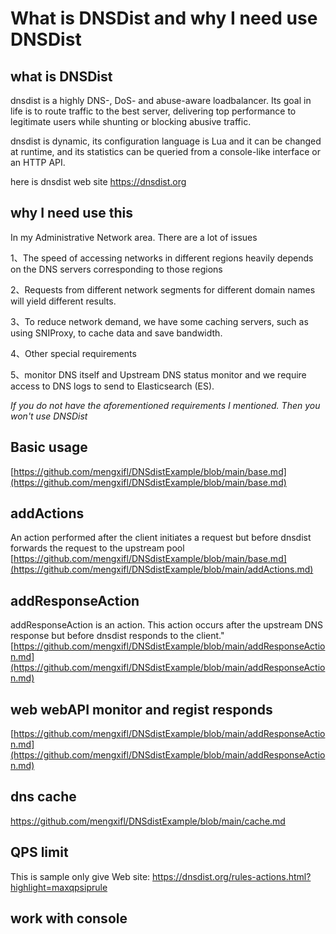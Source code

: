 # What is DNSDist and why I need use DNSDist

## what is DNSDist

dnsdist is a highly DNS-, DoS- and abuse-aware loadbalancer. Its goal in life is to route traffic to the best server, delivering top performance to legitimate users while shunting or blocking abusive traffic.

dnsdist is dynamic, its configuration language is Lua and it can be changed at runtime, and its statistics can be queried from a console-like interface or an HTTP API.

here is dnsdist web site https://dnsdist.org

## why I  need use this

In my Administrative Network area. There are a lot of issues

1、The speed of accessing networks in different regions heavily depends on the DNS servers corresponding to those regions

2、Requests from different network segments for different domain names will yield different results.

3、To reduce network demand, we have some caching servers, such as using SNIProxy, to cache data and save bandwidth.

4、Other special requirements

5、monitor DNS itself and Upstream DNS status monitor and we require access to DNS logs to send to Elasticsearch (ES).

*If you do not have the aforementioned requirements I mentioned. Then you won't use DNSDist*

## Basic  usage 
[https://github.com/mengxifl/DNSdistExample/blob/main/base.md](https://github.com/mengxifl/DNSdistExample/blob/main/base.md)

## addActions  
An action performed after the client initiates a request but before dnsdist forwards the request to the upstream pool
[https://github.com/mengxifl/DNSdistExample/blob/main/base.md](https://github.com/mengxifl/DNSdistExample/blob/main/addActions.md)

## addResponseAction
addResponseAction is an action. This action occurs after the upstream DNS response but before dnsdist responds to the client."
[https://github.com/mengxifl/DNSdistExample/blob/main/addResponseAction.md](https://github.com/mengxifl/DNSdistExample/blob/main/addResponseAction.md)

## web webAPI monitor and regist responds
[https://github.com/mengxifl/DNSdistExample/blob/main/addResponseAction.md](https://github.com/mengxifl/DNSdistExample/blob/main/addResponseAction.md)

## dns cache
https://github.com/mengxifl/DNSdistExample/blob/main/cache.md

## QPS limit
This is sample only give Web site: https://dnsdist.org/rules-actions.html?highlight=maxqpsiprule

## work with console



